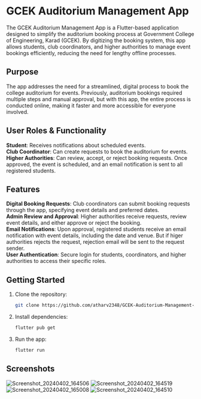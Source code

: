 # GCEK Auditorium Management App
The GCEK Auditorium Management App is a Flutter-based application designed to simplify the auditorium booking process at Government College of Engineering, Karad (GCEK). By digitizing the booking system, this app allows students, club coordinators, and higher authorities to manage event bookings efficiently, reducing the need for lengthy offline processes.

## Purpose
The app addresses the need for a streamlined, digital process to book the college auditorium for events. Previously, auditorium bookings required multiple steps and manual approval, but with this app, the entire process is conducted online, making it faster and more accessible for everyone involved.

## User Roles & Functionality
**Student**: Receives notifications about scheduled events.  
**Club Coordinator**: Can create requests to book the auditorium for events.  
**Higher Authorities**: Can review, accept, or reject booking requests. Once approved, the event is scheduled, and an email notification is sent to all registered students.  

## Features
**Digital Booking Requests**: Club coordinators can submit booking requests through the app, specifying event details and preferred dates.  
**Admin Review and Approval**: Higher authorities receive requests, review event details, and either approve or reject the booking.  
**Email Notifications**: Upon approval, registered students receive an email notification with event details, including the date and venue. But if higer authorities rejects the request, rejection email will be sent to the request sender.   
**User Authentication**: Secure login for students, coordinators, and higher authorities to access their specific roles.  

## Getting Started

1. Clone the repository:

   ```bash
   git clone https://github.com/atharv2348/GCEK-Auditorium-Management-App.git

2. Install dependencies:

   ```bash
   flutter pub get

3. Run the app:

   ```bash
   flutter run

## Screenshots


![Screenshot_20240402_164506](https://github.com/user-attachments/assets/a44200a7-bbaf-44fc-87dd-b3816af7fa87)
![Screenshot_20240402_164519](https://github.com/user-attachments/assets/48d51382-25ad-4e9e-8849-58245a2e7bd5)
![Screenshot_20240402_165008](https://github.com/user-attachments/assets/a6d9864a-f726-4f31-90cf-d2b0140802ff)
![Screenshot_20240402_164510](https://github.com/user-attachments/assets/f3c53edb-2018-4f1e-a3ee-35cc32e47fa6)

